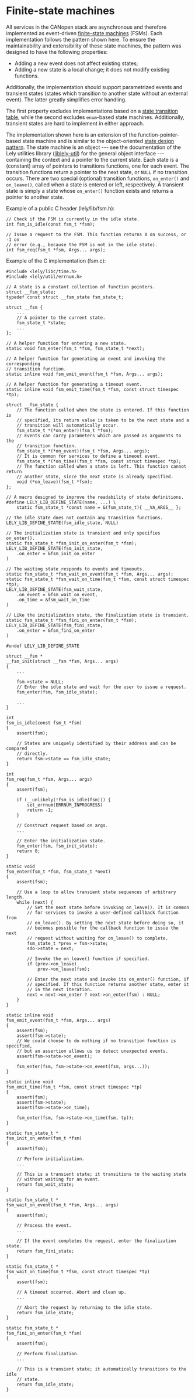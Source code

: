 Finite-state machines
=====================

All services in the CANopen stack are asynchronous and therefore implemented as
event-driven [finite-state machines][] (FSMs). Each implementation follows the
pattern shown here. To ensure the maintainability and extensibility of these
state machines, the pattern was designed to have the following properties:

- Adding a new event does not affect existing states;
- Adding a new state is a local change; it does not modify existing functions.

Additionally, the implementation should support parametrized events and
transient states (states which transition to another state without an external
event). The latter greatly simplifies error handling.

The first property excludes implementations based on a [state transition table],
while the second excludes `enum`-based state machines. Additionally, transient
states are hard to implement in either approach.

The implementation shown here is an extension of the function-pointer-based
state machine and is similar to the object-oriented [state design pattern]. The
state machine is an object --- see the documentation of the Lely utilities
library ([liblely-util]) for the general object interface --- containing the
context and a pointer to the current state. Each state is a (constant) array of
pointers to transitions functions, one for each event. The transition functions
return a pointer to the next state, or `NULL` if no transition occurs. There are
two special (optional) transition functions, `on_enter()` and `on_leave()`,
called when a state is entered or left, respectively. A transient state is
simply a state whose `on_enter()` function exists and returns a pointer to
another state.

Example of a public C header (lely/lib/fsm.h):
~~~{.c}
// Check if the FSM is currently in the idle state.
int fsm_is_idle(const fsm_t *fsm);

// Issue a request to the FSM. This function returns 0 on success, or -1 on
// error (e.g., because the FSM is not in the idle state).
int fsm_req(fsm_t *fsm, Args... args);
~~~

Example of the C implementation (fsm.c):
~~~{.c}
#include <lely/libc/time.h>
#include <lely/util/errnum.h>

// A state is a constant collection of function pointers.
struct __fsm_state;
typedef const struct __fsm_state fsm_state_t;

struct __fsm {
	...
	// A pointer to the current state.
	fsm_state_t *state;
	...
};

// A helper function for entering a new state.
static void fsm_enter(fsm_t *fsm, fsm_state_t *next);

// A helper function for generating an event and invoking the corresponding
// transition function.
static inline void fsm_emit_event(fsm_t *fsm, Args... args);

// A helper function for generating a timeout event.
static inline void fsm_emit_time(fsm_t *fsm, const struct timespec *tp);

struct __fsm_state {
	// The function called when the state is entered. If this function is
	// specified, its return value is taken to be the next state and a
	// transition will automatically occur.
	fsm_state_t *(*on_enter)(fsm_t *fsm);
	// Events can carry parameters which are passed as arguments to the
	// transition function.
	fsm_state_t *(*on_event)(fsm_t *fsm, Args... args);
	// It is common for services to define a timeout event.
	fsm_state_t *(*on_time)(fsm_t *fsm, const struct timespec *tp);
	// The function called when a state is left. This function cannot return
	// another state, since the next state is already specified.
	void (*on_leave)(fsm_t *fsm);
};

// A macro designed to improve the readability of state definitions.
#define LELY_LIB_DEFINE_STATE(name, ...) \
	static fsm_state_t *const name = &(fsm_state_t){ __VA_ARGS__ };

// The idle state does not contain any transition functions.
LELY_LIB_DEFINE_STATE(fsm_idle_state, NULL)

// The initialization state is transient and only specifies on_enter().
static fsm_state_t *fsm_init_on_enter(fsm_t *fsm);
LELY_LIB_DEFINE_STATE(fsm_init_state,
	.on_enter = &fsm_init_on_enter
)

// The waiting state responds to events and timeouts.
static fsm_state_t *fsm_wait_on_event(fsm_t *fsm, Args... args);
static fsm_state_t *fsm_wait_on_time(fsm_t *fsm, const struct timespec *tp);
LELY_LIB_DEFINE_STATE(fsm_wait_state,
	.on_event = &fsm_wait_on_event,
	.on_time = &fsm_wait_on_time
)

// Like the initialization state, the finalization state is transient.
static fsm_state_t *fsm_fini_on_enter(fsm_t *fsm);
LELY_LIB_DEFINE_STATE(fsm_fini_state,
	.on_enter = &fsm_fini_on_enter
)

#undef LELY_LIB_DEFINE_STATE

struct __fsm *
__fsm_init(struct __fsm *fsm, Args... args)
{
	...

	fsm->state = NULL;
	// Enter the idle state and wait for the user to issue a request.
	fsm_enter(fsm, fsm_idle_state);

	...
}

int
fsm_is_idle(const fsm_t *fsm)
{
	assert(fsm);

	// States are uniquely identified by their address and can be compared
	// directly.
	return fsm->state == fsm_idle_state;
}

int
fsm_req(fsm_t *fsm, Args... args)
{
	assert(fsm);

	if (__unlikely(!fsm_is_idle(fsm))) {
		set_errnum(ERRNUM_INPROGRESS)
		return -1;
	}

	// Construct request based on args.
	...

	// Enter the initialization state.
	fsm_enter(fsm, fsm_init_state);
	return 0;
}

static void
fsm_enter(fsm_t *fsm, fsm_state_t *next)
{
	assert(fsm);

	// Use a loop to allow transient state sequences of arbitrary length.
	while (next) {
		// Set the next state before invoking on_leave(). It is common
		// for services to invoke a user-defined callback function from
		// on_leave(). By setting the next state before doing so, it
		// becomes possible for the callback function to issue the next
		// request without waiting for on_leave() to complete.
		fsm_state_t *prev = fsm->state;
		sdo->state = next;

		// Invoke the on_leave() function if specified.
		if (prev->on_leave)
			prev->on_leave(fsm);

		// Enter the next state and invoke its on_enter() function, if
		// specified. If this function returns another state, enter it
		// in the next iteration.
		next = next->on_enter ? next->on_enter(fsm) : NULL;
	}
}

static inline void
fsm_emit_event(fsm_t *fsm, Args... args)
{
	assert(fsm);
	assert(fsm->state);
	// We could choose to do nothing if no transition function is specified,
	// but an assertion allows us to detect unexpected events.
	assert(fsm->state->on_event);

	fsm_enter(fsm, fsm->state->on_event(fsm, args...));
}

static inline void
fsm_emit_time(fsm_t *fsm, const struct timespec *tp)
{
	assert(fsm);
	assert(fsm->state);
	assert(fsm->state->on_time);

	fsm_enter(fsm, fsm->state->on_time(fsm, tp));
}

static fsm_state_t *
fsm_init_on_enter(fsm_t *fsm)
{
	assert(fsm);

	// Perform initialization.
	...

	// This is a transient state; it transitions to the waiting state
	// without waiting for an event.
	return fsm_wait_state;
}

static fsm_state_t *
fsm_wait_on_event(fsm_t *fsm, Args... args)
{
	assert(fsm);

	// Process the event.
	...

	// If the event completes the request, enter the finalization state.
	return fsm_fini_state;
}

static fsm_state_t *
fsm_wait_on_time(fsm_t *fsm, const struct timespec *tp)
{
	assert(fsm);

	// A timeout occurred. Abort and clean up.
	...

	// Abort the request by returning to the idle state.
	return fsm_idle_state;
}

static fsm_state_t *
fsm_fini_on_enter(fsm_t *fsm)
{
	assert(fsm);

	// Perform finalization.
	...

	// This is a transient state; it automatically transitions to the idle
	// state.
	return fsm_idle_state;
}
~~~

[finite-state machines]: https://en.wikipedia.org/wiki/Finite-state_machine
[liblely-util]: https://gitlab.com/lely_industries/util
[state design pattern]: https://en.wikipedia.org/wiki/State_pattern
[state transition table]: https://en.wikipedia.org/wiki/State_transition_table

